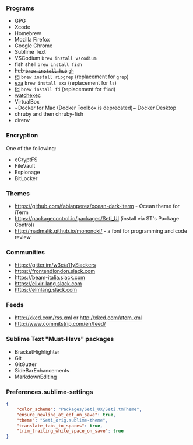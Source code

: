 ### Programs

- GPG
- Xcode
- Homebrew
- Mozilla Firefox
- Google Chrome
- Sublime Text
- VSCodium `brew install vscodium`
- fish shell `brew install fish`
- ~~hub `brew install hub`~~ [`gh`](https://github.com/cli/cli)
- [rg](https://github.com/BurntSushi/ripgrep) `brew install ripgrep` (replacement for `grep`)
- [exa](https://the.exa.website/) `brew install exa` (replacement for `ls`)
- [fd](https://github.com/sharkdp/fd) `brew install fd` (replacement for `find`)
- [watchexec](https://github.com/mattgreen/watchexec)
- VirtualBox
- ~Docker for Mac (Docker Toolbox is deprecated)~ Docker Desktop
- chruby and then chruby-fish
- direnv


### Encryption

One of the following:

- eCryptFS
- FileVault
- Espionage
- BitLocker


### Themes

- https://github.com/fabianperez/ocean-dark-iterm - Ocean theme for iTerm
- https://packagecontrol.io/packages/Seti_UI (install via ST's Package Control)
- http://madmalik.github.io/mononoki/ - a font for programming and code review


### Communities

- https://gitter.im/w3c/a11ySlackers
- https://frontendlondon.slack.com
- https://beam-italia.slack.com
- https://elixir-lang.slack.com
- https://elmlang.slack.com


### Feeds

- http://xkcd.com/rss.xml or http://xkcd.com/atom.xml
- http://www.commitstrip.com/en/feed/


### Sublime Text "Must-Have" packages

- BracketHighlighter
- Git
- GitGutter
- SideBarEnhancements
- MarkdownEditing


### Preferences.sublime-settings

```json
{
	"color_scheme": "Packages/Seti_UX/Seti.tmTheme",
	"ensure_newline_at_eof_on_save": true,
	"theme": "Seti_orig.sublime-theme",
	"translate_tabs_to_spaces": true,
	"trim_trailing_white_space_on_save": true
}
```
